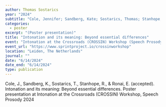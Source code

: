 ```yaml
---
author: Thomas Sostarics
year: "2024"
subtitle: "Cole, Jennifer; Sandberg, Kate; Sostarics, Thomas; Stanhope, Rebekah; Ronai, Eszter"
categories:
  - poster
excerpt: "(Poster presentation)"
title: "Intonation and its meaning: Beyond essential differences"
event: "Intonation at the Crossroads (CROSSIN) Workshop (Speech Prosody 2024)"
event_url: "https://www.sprintproject.io/crossinworkshop"
location: "Leiden, The Netherlands"
journal: ""
date: "6/14/2024"
date_end: "6/14/2024"
type: publication
---
```


Cole, J., Sandberg, K., Sostarics, T., Stanhope, R., & Ronai, E. (accepted). Intonation and its meaning: Beyond essential differences. Poster presentation at Intonation at the Crossroads (CROSSIN) Workshop, Speech Prosody 2024
